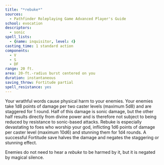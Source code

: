 ```yaml
---
title: "*rebuke*"
sources:
  - Pathfinder Roleplaying Game Advanced Player's Guide
school: evocation
descriptors:
  - sonic
spell_lists:
  - {name: inquisitor, level: 4}
casting_time: 1 standard action
components:
  - V
  - S
  - DF
range: 20 ft.
area: 20-ft.-radius burst centered on you
duration: instantaneous
saving_throw: Fortitude partial
spell_resistance: yes
---
```


Your wrathful words cause physical harm to your enemies. Your enemies take 1d8 points of damage per two caster levels (maximum 5d8) and are staggered for 1 round. Half of this damage is sonic damage, but the other half results directly from divine power and is therefore not subject to being reduced by resistance to sonic-based attacks. Rebuke is especially devastating to foes who worship your god, inflicting 1d6 points of damage per caster level (maximum 10d6) and stunning them for 1d4 rounds. A successful Fortitude save halves the damage and negates the staggering or stunning effect.

Enemies do not need to hear a *rebuke* to be harmed by it, but it is negated by magical silence.

